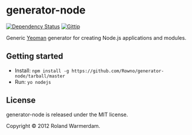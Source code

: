 generator-node
==============

[![Dependency Status](https://david-dm.org/Rowno/generator-node/status.svg)](https://david-dm.org/Rowno/generator-node)
[![Gittip](https://img.shields.io/gittip/Rowno.svg)](https://www.gittip.com/Rowno/)

Generic [Yeoman][] generator for creating Node.js applications and modules.


Getting started
---------------
 * Install: `npm install -g https://github.com/Rowno/generator-node/tarball/master`
 * Run: `yo nodejs`


License
-------
generator-node is released under the MIT license.

Copyright © 2012 Roland Warmerdam.


[yeoman]: http://yeoman.io/
